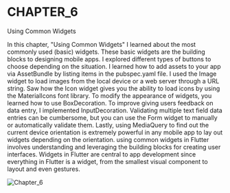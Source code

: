 # CHAPTER_6
Using Common Widgets

In this chapter, "Using Common Widgets" I learned about the most commonly used (basic) widgets. These basic widgets are the building blocks to designing mobile apps. I explored different types of buttons to choose depending on the situation. I learned how to add assets to your app via AssetBundle by listing items in the pubspec.yaml file. I used the Image widget to load images from the local device or a web server through a URL string. Saw how the Icon widget gives you the ability to load icons by using the MaterialIcons font library. To modify the appearance of widgets, you learned how to use BoxDecoration. To improve giving users feedback on data entry, I implemented InputDecoration. Validating multiple text field data entries can be cumbersome, but you can use the Form widget to manually or automatically validate them. Lastly, using MediaQuery to find out the current device orientation is extremely powerful in any mobile app to lay out widgets depending on the orientation. using common widgets in Flutter involves understanding and leveraging the building blocks for creating user interfaces. Widgets in Flutter are central to app development since everything in Flutter is a widget, from the smallest visual component to layout and even gestures. 

![Chapter_6](https://github.com/user-attachments/assets/cc5209df-6083-4813-9b42-6cd979aa6984)

